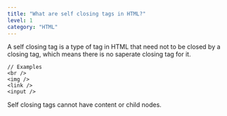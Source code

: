 ```yaml
---
title: "What are self closing tags in HTML?"
level: 1
category: "HTML"
---
```


A self closing tag is a type of tag in HTML that need not to be closed by a closing tag, which means there is no saperate closing tag for it.

```
// Examples
<br />
<img />
<link />
<input />
```

Self closing tags cannot have content or child nodes.
